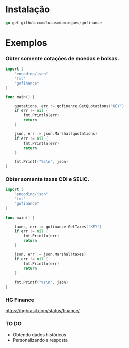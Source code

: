 # Instalação

```go 
go get github.com/lucasmdomingues/gofinance
```

# Exemplos

### Obter somente cotações de moedas e bolsas.

```go
import (
	"encoding/json"
	"fmt"
	"gofinance"
)

func main() {

	quotations, err := gofinance.GetQuotations("KEY")
	if err != nil {
		fmt.Println(err)
		return
	}

	json, err := json.Marshal(quotations)
	if err != nil {
		fmt.Println(err)
		return
	}

	fmt.Printf("%s\n", json)
}
```

### Obter somente taxas CDI e SELIC.

```go
import (
	"encoding/json"
	"fmt"
	"gofinance"
)

func main() {

	taxes, err := gofinance.GetTaxes("KEY")
	if err != nil {
		fmt.Println(err)
		return
	}

	json, err := json.Marshal(taxes)
	if err != nil {
		fmt.Println(err)
		return
	}

	fmt.Printf("%s\n", json)
}

```
### HG Finance
https://hgbrasil.com/status/finance/

### TO DO

* Obtendo dados históricos
* Personalizando a resposta
